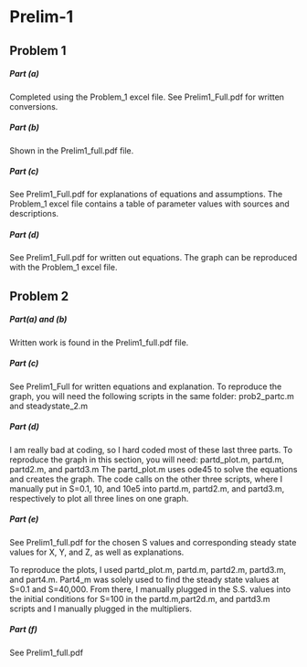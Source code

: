 # Prelim-1

## Problem 1
##### Part (a)
Completed using the Problem_1 excel file. See Prelim1_Full.pdf for written conversions. 
##### Part (b) 
Shown in the Prelim1_full.pdf file. 
##### Part (c)
See Prelim1_Full.pdf for explanations of equations and assumptions. The Problem_1 excel file contains a table of parameter values with     sources and descriptions.
##### Part (d)
See Prelim1_Full.pdf for written out equations. The graph can be reproduced with the Problem_1 excel file. 
    
## Problem 2
##### Part(a) and (b)
Written work is found in the Prelim1_full.pdf file. 
##### Part (c)
See Prelim1_Full for written equations and explanation. To reproduce the graph, you will need the following scripts in the same folder: prob2_partc.m and steadystate_2.m
##### Part (d)
I am really bad at coding, so I hard coded most of these last three parts. To reproduce the graph in this section, you will need:
    partd_plot.m, partd.m, partd2.m, and partd3.m
The partd_plot.m uses ode45 to solve the equations and creates the graph. The code calls on the other three scripts, where I manually put in S=0.1, 10, and 10e5 into partd.m, partd2.m, and partd3.m, respectively to plot all three lines on one graph. 
##### Part (e)
See Prelim1_full.pdf for the chosen S values and corresponding steady state values for X, Y, and Z, as well as explanations. 

To reproduce the plots, I used partd_plot.m, partd.m, partd2.m, partd3.m, and part4.m. Part4_m was solely used to find the steady state values at S=0.1 and S=40,000. From there, I manually plugged in the S.S. values into the initial conditions for S=100 in the partd.m,part2d.m, and partd3.m scripts and I manually plugged in the multipliers. 
##### Part (f) 
See Prelim1_full.pdf 


    
